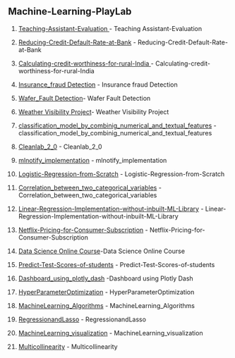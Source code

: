 ## Machine-Learning-PlayLab
1. [Teaching-Assistant-Evaluation ](https://github.com/Sakil786/Teaching-Assistant-Evaluation- "Teaching-Assistant-Evaluation ")- Teaching Assistant-Evaluation

2. [Reducing-Credit-Default-Rate-at-Bank](https://github.com/Sakil786/Reducing-Credit-Default-Rate-at-ABC-Bank- "Reducing-Credit-Default-Rate-at-Bank") - Reducing-Credit-Default-Rate-at-Bank
   
3. [Calculating-credit-worthiness-for-rural-India ](https://github.com/Sakil786/Calculating-credit-worthiness-for-rural-India- "Calculating-credit-worthiness-for-rural-India ")- Calculating-credit-worthiness-for-rural-India
   
4. [Insurance_fraud Detection](https://github.com/Sakil786/Insurance_fraudDetection_deployment "Insurance_fraudDetection_deployment") - Insurance fraud Detection
5. [Wafer_Fault Detection](https://github.com/Sakil786/wafer_fault_detection "wafer_fault_detection")- Wafer Fault Detection
6. [Weather Visibility Project](https://github.com/Sakil786/Weather-Visibility-prediction "Weather Visibility Project")- Weather Visibility Project
7. [classification_model_by_combinig_numerical_and_textual_features](https://github.com/Sakil786/classification_model_by_combinig_numerical_and_textual_features "classification_model_by_combinig_numerical_and_textual_features") -classification_model_by_combinig_numerical_and_textual_features
8. [Cleanlab_2_0](https://github.com/Sakil786/Cleanlab_2_0/blob/main/Cleanlab_2_0.ipynb "Cleanlab_2_0") - Cleanlab_2_0
9. [mlnotify_implementation](https://github.com/Sakil786/mlnotify_implementation/blob/main/mlnotify_implementation.ipynb "mlnotify_implementation") - mlnotify_implementation
10. [Logistic-Regression-from-Scratch](https://github.com/Sakil786/Logistic-Regression-from-Scratch-Youtube_Implementation "Logistic-Regression-from-Scratch") - Logistic-Regression-from-Scratch
11. [Correlation_between_two_categorical_variables](https://github.com/Sakil786/Correlation_between_two_categorical_variables "Correlation_between_two_categorical_variables") - Correlation_between_two_categorical_variables
12. [Linear-Regression-Implementation-without-inbuilt-ML-Library](https://github.com/Sakil786/Linear-Regression-Implementation-without-inbuilt-ML-Library "Linear-Regression-Implementation-without-inbuilt-ML-Library") - Linear-Regression-Implementation-without-inbuilt-ML-Library
13. [Netflix-Pricing-for-Consumer-Subscription](https://github.com/Sakil786/Netflix-Pricing-for-Consumer-Subscription "Netflix-Pricing-for-Consumer-Subscription") - Netflix-Pricing-for-Consumer-Subscription
14. [Data Science Online Course](https://github.com/Sakil786/Data_Science_Online_Course "Data Science Online Course")-Data Science Online Course
15. [Predict-Test-Scores-of-students](https://github.com/Sakil786/Predict-Test-Scores-of-students "Predict-Test-Scores-of-students") - Predict-Test-Scores-of-students
16. [Dashboard_using_plotly_dash](https://github.com/Sakil786/Dashboard_using_plotly_dash "Dashboard_using_plotly_dash") -Dashboard using Plotly Dash
17. [HyperParameterOptimization](https://github.com/Sakil786/HyperParameterOptimization "HyperParameterOptimization") - HyperParameterOptimization
18. [MachineLearning_Algorithms](https://github.com/Sakil786/MachineLearning_Algorithms "MachineLearning_Algorithms") - MachineLearning_Algorithms
19. [RegressionandLasso](https://github.com/Sakil786/RegressionandLasso "RegressionandLasso") - RegressionandLasso
20. [MachineLearning_visualization](https://github.com/Sakil786/MachineLearning_visualization "MachineLearning_visualization") - MachineLearning_visualization
21. [Multicollinearity](https://github.com/Sakil786/Multicollinearity "Multicollinearity") - Multicollinearity
